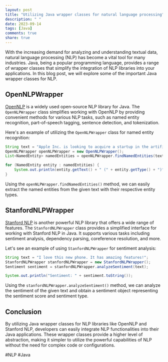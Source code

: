 ```yaml
---
layout: post
title: "Utilizing Java wrapper classes for natural language processing"
description: " "
date: 2023-09-14
tags: [Java]
comments: true
share: true
---
```


With the increasing demand for analyzing and understanding textual data, natural language processing (NLP) has become a vital tool for many industries. Java, being a popular programming language, provides a range of wrapper classes that simplify the integration of NLP libraries into your applications. In this blog post, we will explore some of the important Java wrapper classes for NLP.

## OpenNLPWrapper

[OpenNLP](https://opennlp.apache.org/) is a widely used open-source NLP library for Java. The `OpenNLPWrapper` class simplifies working with OpenNLP by providing convenient methods for various NLP tasks, such as named entity recognition, part-of-speech tagging, sentence detection, and tokenization.

Here's an example of utilizing the `OpenNLPWrapper` class for named entity recognition:

```java
String text = "Apple Inc. is looking to acquire a startup in the artificial intelligence space.";
OpenNLPWrapper openNLPWrapper = new OpenNLPWrapper();
List<NamedEntity> namedEntities = openNLPWrapper.findNamedEntities(text);

for (NamedEntity entity : namedEntities) {
    System.out.println(entity.getText() + " (" + entity.getType() + ")");
}
```
Using the `openNLPWrapper.findNamedEntities()` method, we can easily extract the named entities from the given text with their respective entity types.

## StanfordNLPWrapper

[Stanford NLP](https://stanfordnlp.github.io/) is another powerful NLP library that offers a wide range of features. The `StanfordNLPWrapper` class provides a simplified interface for working with Stanford NLP in Java. It supports various tasks including sentiment analysis, dependency parsing, coreference resolution, and more.

Let's see an example of using `StanfordNLPWrapper` for sentiment analysis:

```java
String text = "I love this new phone. It has amazing features!";
StanfordNLPWrapper stanfordNLPWrapper = new StanfordNLPWrapper();
Sentiment sentiment = stanfordNLPWrapper.analyzeSentiment(text);

System.out.println("Sentiment: " + sentiment.toString());
```
Using the `stanfordNLPWrapper.analyzeSentiment()` method, we can analyze the sentiment of the given text and obtain a sentiment object representing the sentiment score and sentiment type.

## Conclusion

By utilizing Java wrapper classes for NLP libraries like OpenNLP and Stanford NLP, developers can easily integrate NLP functionalities into their Java applications. These wrapper classes provide a higher level of abstraction, making it simpler to utilize the powerful capabilities of NLP without the need for complex code or configurations.

#NLP #Java